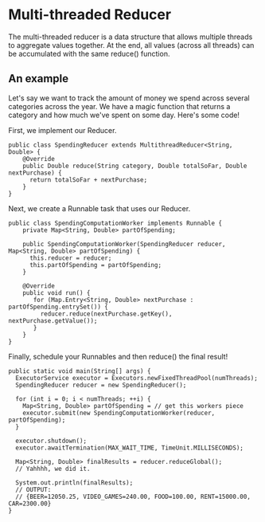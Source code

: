 Multi-threaded Reducer
======================

The multi-threaded reducer is a data structure that allows multiple threads to aggregate values together. At 
the end, all values (across all threads) can be accumulated with the same reduce() function. 

An example
----------

Let's say we want to track the amount of money we spend across several categories across the year. We have a magic function 
that returns a category and how much we've spent on some day. Here's some code!

First, we implement our Reducer.

    public class SpendingReducer extends MultithreadReducer<String, Double> {
        @Override
        public Double reduce(String category, Double totalSoFar, Double nextPurchase) {
          return totalSoFar + nextPurchase;
        }
    }

Next, we create a Runnable task that uses our Reducer.
    
    public class SpendingComputationWorker implements Runnable {
        private Map<String, Double> partOfSpending;
        
        public SpendingComputationWorker(SpendingReducer reducer, Map<String, Double> partOfSpending) {
          this.reducer = reducer;
          this.partOfSpending = partOfSpending;
        }
    
        @Override
        public void run() {
           for (Map.Entry<String, Double> nextPurchase : partOfSpending.entrySet()) {
             reducer.reduce(nextPurchase.getKey(), nextPurchase.getValue());
           }
        }
    }
    
Finally, schedule your Runnables and then reduce() the final result!

    public static void main(String[] args) {
      ExecutorService executor = Executors.newFixedThreadPool(numThreads);
      SpendingReducer reducer = new SpendingReducer();
      
      for (int i = 0; i < numThreads; ++i) {
        Map<String, Double> partOfSpending = // get this workers piece
        executor.submit(new SpendingComputationWorker(reducer, partOfSpending);
      }
      
      executor.shutdown();
      executor.awaitTermination(MAX_WAIT_TIME, TimeUnit.MILLISECONDS);
      
      Map<String, Double> finalResults = reducer.reduceGlobal();
      // Yahhhh, we did it. 
      
      System.out.println(finalResults);
      // OUTPUT:
      // {BEER=12050.25, VIDEO_GAMES=240.00, FOOD=100.00, RENT=15000.00, CAR=2300.00}
    }
